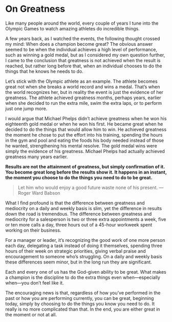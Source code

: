 # On Greatness

Like many people around the world, every couple of years I tune into the Olympic Games to watch amazing athletes do incredible things. 

A few years back, as I watched the events, the following thought crossed my mind: When does a champion become great? The obvious answer seemed to be when the individual achieves a high level of performance, such as winning a gold medal, but as I considered my own question further, I came to the conclusion that greatness is not achieved when the result is reached, but rather long before that, when an individual chooses to do the things that he knows he needs to do.

Let’s stick with the Olympic athlete as an example. The athlete becomes great not when she breaks a world record and wins a medal. That’s when the world recognizes her, but in reality the event is just the evidence of her greatness. The athlete achieved greatness months, perhaps years, earlier when she decided to run the extra mile, swim the extra laps, or to perform just one jump more.


I would argue that Michael Phelps didn’t achieve greatness when he won his eighteenth gold medal or when he won his first. He became great when he decided to do the things that would allow him to win. He achieved greatness the moment he chose to put the effort into his training, spending the hours in the gym and pool and eating the foods his body needed instead of those he wanted, strengthening his mental resolve. The gold medal wins were simply the evidence of his greatness. Michael Phelps had actually achieved greatness many years earlier.

**Results are not the attainment of greatness, but simply confirmation of it. You become great long before the results show it. It happens in an instant, the moment you choose to do the things you need to do to be great.**


>Let him who would enjoy a good future waste none of his present.
—Roger Ward Babson


What I find profound is that the difference between greatness and mediocrity on a daily and weekly basis is slim, yet the difference in results down the road is tremendous. The difference between greatness and mediocrity for a salesperson is two or three extra appointments a week, five or ten more calls a day, three hours out of a 45-hour workweek spent working on their business. 

For a manager or leader, it’s recognizing the good work of one more person each day, delegating a task instead of doing it themselves, spending three hours of their week on strategic priorities, giving verbal praise and encouragement to someone who’s struggling. On a daily and weekly basis these differences seem minor, but in the long run they are significant.


Each and every one of us has the God-given ability to be great. What makes a champion is the discipline to do the extra things even when—especially when—you don’t feel like it.

The encouraging news is that, regardless of how you’ve performed in the past or how you are performing currently, you can be great, beginning today, simply by choosing to do the things you know you need to do. It really is no more complicated than that. In the end, you are either great in the moment or not at all.
